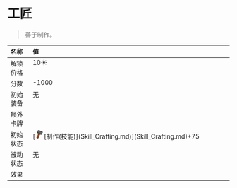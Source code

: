 # 工匠  
> 善于制作。  
  
<table class="table table-bordered"><thead><tr ><th  style="width:10%;text-align:left;vertical-align:top;" >名称</th><th  style="text-align:left;vertical-align:top;" >值</th></tr></thead><tr ><td  style="width:10%;text-align:left;vertical-align:top;" >解锁价格</td><td  style="text-align:left;vertical-align:top;" >10☀️</td></tr><tr ><td  style="width:10%;text-align:left;vertical-align:top;" >分数</td><td  style="text-align:left;vertical-align:top;" >-1000</td></tr><tr ><td  style="width:10%;text-align:left;vertical-align:top;" >初始装备</td><td  style="text-align:left;vertical-align:top;" >无</td></tr><tr ><td  style="width:10%;text-align:left;vertical-align:top;" >额外卡牌</td><td  style="text-align:left;vertical-align:top;" ><br></td></tr><tr ><td  style="width:10%;text-align:left;vertical-align:top;" >初始状态</td><td  style="text-align:left;vertical-align:top;" >[<div style="width:20px;display:inline-block;text-align:center"><img decoding="async" src="Sprite/Construction.png" href="a.md" style="max-width:20px;max-height:20px;"></div>[制作(技能)](Skill_Crafting.md)](Skill_Crafting.md)+75</td></tr><tr ><td  style="width:10%;text-align:left;vertical-align:top;" >被动状态</td><td  style="text-align:left;vertical-align:top;" >无</td></tr><tr ><td  style="width:10%;text-align:left;vertical-align:top;" >效果</td><td  style="text-align:left;vertical-align:top;" ></td></tr></tbody></table>  
  


<script>document.title="工匠 - 卡牌生存百科 Card Survival Wiki";</script>